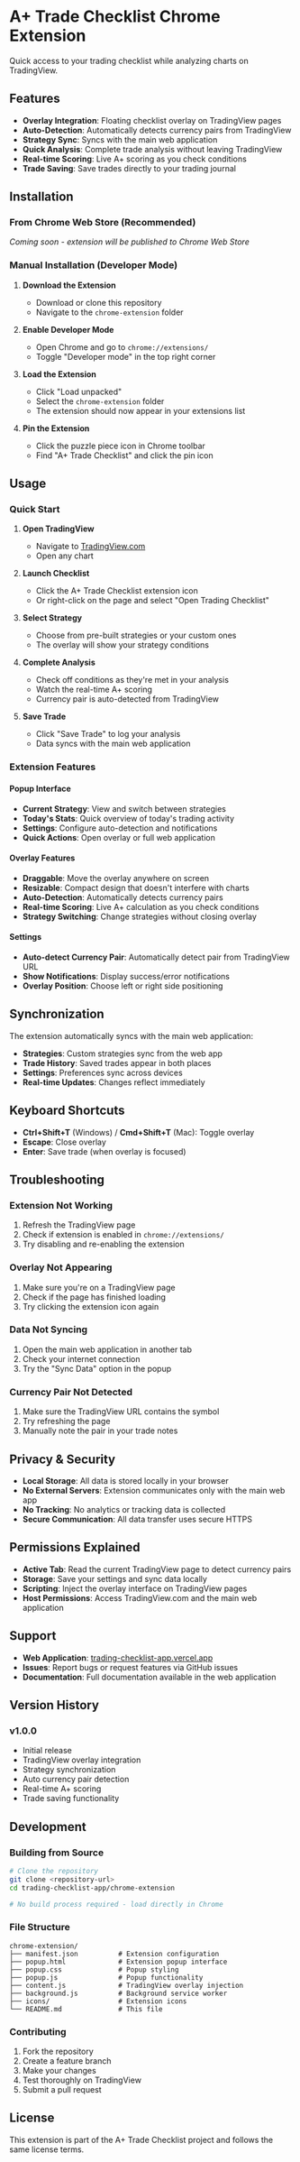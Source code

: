 # A+ Trade Checklist Chrome Extension

Quick access to your trading checklist while analyzing charts on TradingView.

## Features

- **Overlay Integration**: Floating checklist overlay on TradingView pages
- **Auto-Detection**: Automatically detects currency pairs from TradingView
- **Strategy Sync**: Syncs with the main web application
- **Quick Analysis**: Complete trade analysis without leaving TradingView
- **Real-time Scoring**: Live A+ scoring as you check conditions
- **Trade Saving**: Save trades directly to your trading journal

## Installation

### From Chrome Web Store (Recommended)
*Coming soon - extension will be published to Chrome Web Store*

### Manual Installation (Developer Mode)

1. **Download the Extension**
   - Download or clone this repository
   - Navigate to the `chrome-extension` folder

2. **Enable Developer Mode**
   - Open Chrome and go to `chrome://extensions/`
   - Toggle "Developer mode" in the top right corner

3. **Load the Extension**
   - Click "Load unpacked"
   - Select the `chrome-extension` folder
   - The extension should now appear in your extensions list

4. **Pin the Extension**
   - Click the puzzle piece icon in Chrome toolbar
   - Find "A+ Trade Checklist" and click the pin icon

## Usage

### Quick Start

1. **Open TradingView**
   - Navigate to [TradingView.com](https://www.tradingview.com)
   - Open any chart

2. **Launch Checklist**
   - Click the A+ Trade Checklist extension icon
   - Or right-click on the page and select "Open Trading Checklist"

3. **Select Strategy**
   - Choose from pre-built strategies or your custom ones
   - The overlay will show your strategy conditions

4. **Complete Analysis**
   - Check off conditions as they're met in your analysis
   - Watch the real-time A+ scoring
   - Currency pair is auto-detected from TradingView

5. **Save Trade**
   - Click "Save Trade" to log your analysis
   - Data syncs with the main web application

### Extension Features

#### Popup Interface
- **Current Strategy**: View and switch between strategies
- **Today's Stats**: Quick overview of today's trading activity
- **Settings**: Configure auto-detection and notifications
- **Quick Actions**: Open overlay or full web application

#### Overlay Features
- **Draggable**: Move the overlay anywhere on screen
- **Resizable**: Compact design that doesn't interfere with charts
- **Auto-Detection**: Automatically detects currency pairs
- **Real-time Scoring**: Live A+ calculation as you check conditions
- **Strategy Switching**: Change strategies without closing overlay

#### Settings
- **Auto-detect Currency Pair**: Automatically detect pair from TradingView URL
- **Show Notifications**: Display success/error notifications
- **Overlay Position**: Choose left or right side positioning

## Synchronization

The extension automatically syncs with the main web application:

- **Strategies**: Custom strategies sync from the web app
- **Trade History**: Saved trades appear in both places
- **Settings**: Preferences sync across devices
- **Real-time Updates**: Changes reflect immediately

## Keyboard Shortcuts

- **Ctrl+Shift+T** (Windows) / **Cmd+Shift+T** (Mac): Toggle overlay
- **Escape**: Close overlay
- **Enter**: Save trade (when overlay is focused)

## Troubleshooting

### Extension Not Working
1. Refresh the TradingView page
2. Check if extension is enabled in `chrome://extensions/`
3. Try disabling and re-enabling the extension

### Overlay Not Appearing
1. Make sure you're on a TradingView page
2. Check if the page has finished loading
3. Try clicking the extension icon again

### Data Not Syncing
1. Open the main web application in another tab
2. Check your internet connection
3. Try the "Sync Data" option in the popup

### Currency Pair Not Detected
1. Make sure the TradingView URL contains the symbol
2. Try refreshing the page
3. Manually note the pair in your trade notes

## Privacy & Security

- **Local Storage**: All data is stored locally in your browser
- **No External Servers**: Extension communicates only with the main web app
- **No Tracking**: No analytics or tracking data is collected
- **Secure Communication**: All data transfer uses secure HTTPS

## Permissions Explained

- **Active Tab**: Read the current TradingView page to detect currency pairs
- **Storage**: Save your settings and sync data locally
- **Scripting**: Inject the overlay interface on TradingView pages
- **Host Permissions**: Access TradingView.com and the main web application

## Support

- **Web Application**: [trading-checklist-app.vercel.app](https://trading-checklist-app.vercel.app)
- **Issues**: Report bugs or request features via GitHub issues
- **Documentation**: Full documentation available in the web application

## Version History

### v1.0.0
- Initial release
- TradingView overlay integration
- Strategy synchronization
- Auto currency pair detection
- Real-time A+ scoring
- Trade saving functionality

## Development

### Building from Source

```bash
# Clone the repository
git clone <repository-url>
cd trading-checklist-app/chrome-extension

# No build process required - load directly in Chrome
```

### File Structure

```
chrome-extension/
├── manifest.json          # Extension configuration
├── popup.html             # Extension popup interface
├── popup.css              # Popup styling
├── popup.js               # Popup functionality
├── content.js             # TradingView overlay injection
├── background.js          # Background service worker
├── icons/                 # Extension icons
└── README.md              # This file
```

### Contributing

1. Fork the repository
2. Create a feature branch
3. Make your changes
4. Test thoroughly on TradingView
5. Submit a pull request

## License

This extension is part of the A+ Trade Checklist project and follows the same license terms. 